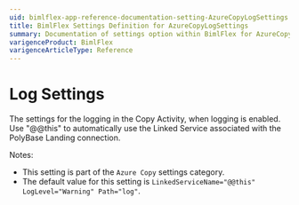 ```yaml
---
uid: bimlflex-app-reference-documentation-setting-AzureCopyLogSettings
title: BimlFlex Settings Definition for AzureCopyLogSettings
summary: Documentation of settings option within BimlFlex for AzureCopyLogSettings
varigenceProduct: BimlFlex
varigenceArticleType: Reference
---
```


# Log Settings

The settings for the logging in the Copy Activity, when logging is enabled. Use "@@this" to automatically use the Linked Service associated with the PolyBase Landing connection.

Notes:
* This setting is part of the `Azure Copy` settings category.
 * The default value for this setting is `LinkedServiceName="@@this" LogLevel="Warning" Path="log"`.